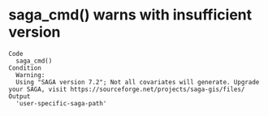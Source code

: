 # saga_cmd() warns with insufficient version

    Code
      saga_cmd()
    Condition
      Warning:
      Using "SAGA version 7.2"; Not all covariates will generate. Upgrade your SAGA, visit https://sourceforge.net/projects/saga-gis/files/
    Output
      'user-specific-saga-path'

